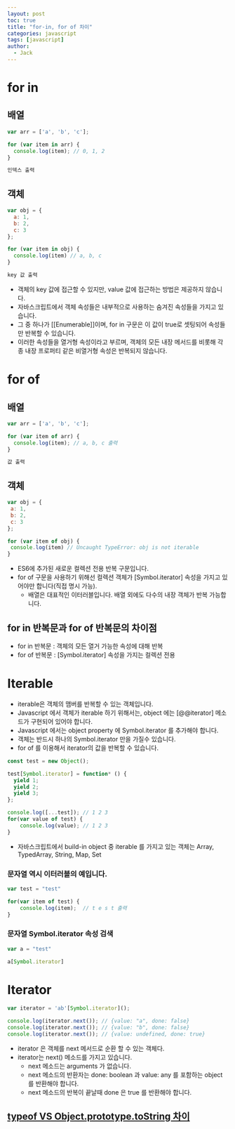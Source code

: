 ```yaml
---
layout: post
toc: true
title: "for-in, for of 차이"
categories: javascript
tags: [javascript]
author:
  - Jack
---
```



# for in
## 배열
```javascript
var arr = ['a', 'b', 'c'];

for (var item in arr) {
  console.log(item); // 0, 1, 2
}

인덱스 출력
```


## 객체
```javascript
var obj = {
  a: 1,
  b: 2,
  c: 3
};

for (var item in obj) {
  console.log(item) // a, b, c
}

key 값 출력
```

* 객체의 key 값에 접근할 수 있지만, value 값에 접근하는 방법은 제공하지 않습니다. 
* 자바스크립트에서 객체 속성들은 내부적으로 사용하는 숨겨진 속성들을 가지고 있습니다. 
* 그 중 하나가 [[Enumerable]]이며, for in 구문은 이 값이 true로 셋팅되어 속성들만 반복할 수 있습니다. 
* 이러한 속성들을 열거형 속성이라고 부르며, 객체의 모든 내장 메서드를 비롯해 각종 내장 프로퍼티 같은 비열거형 속성은 반복되지 않습니다.



# for of
## 배열
```javascript
var arr = ['a', 'b', 'c'];

for (var item of arr) {
  console.log(item); // a, b, c 출력
}

값 출력
```

## 객체
 ```javascript
 var obj = {
  a: 1,
  b: 2,
  c: 3
};

for (var item of obj) {
  console.log(item) // Uncaught TypeError: obj is not iterable
}
 ```
 
 * ES6에 추가된 새로운 컬렉션 전용 반복 구문입니다.
 * for of 구문을 사용하기 위해선 컬렉션 객체가 [Symbol.iterator] 속성을 가지고 있어야만 합니다(직접 명시 가능).
    *  배열은 대표적인 이터러블입니다. 배열 외에도 다수의 내장 객체가 반복 가능합니다. 



## for in 반복문과 for of 반복문의 차이점
* for in 반복문 : 객체의 모든 열거 가능한 속성에 대해 반복
* for of 반복문 : [Symbol.iterator] 속성을 가지는 컬렉션 전용


# Iterable
* iterable은 객체의 맴버를 반복할 수 있는 객체입니다.
* Javascript 에서 객체가 iterable 하기 위해서는, object 에는 [@@iterator] 메소드가 구현되어 있어야 합니다.
* Javascript 에서는 object property 에 Symbol.iterator 를 추가해야 합니다.
* 객체는 반드시 하나의 Symbol.iterator 만을 가질수 있습니다.
* for of 를 이용해서 iterator의 값을 반복할 수 있습니다.


```javascript
const test = new Object();

test[Symbol.iterator] = function* () {
  yield 1;
  yield 2;
  yield 3;
};

console.log([...test]); // 1 2 3
for(var value of test) {
    console.log(value); // 1 2 3
}
```

* 자바스크립트에서 build-in object 중 iterable 를 가지고 있는 객체는 Array, TypedArray, String, Map, Set


### 문자열 역시 이터러블의 예입니다.
```javascript
var test = "test"

for(var item of test) {
    console.log(item);  // t e s t 출력
}
```

### 문자열 Symbol.iterator 속성 검색
```javascript
var a = "test"

a[Symbol.iterator]
```



# Iterator

```javascript
var iterator = 'ab'[Symbol.iterator]();

console.log(iterator.next()); // {value: "a", done: false}
console.log(iterator.next()); // {value: "b", done: false}
console.log(iterator.next()); // {value: undefined, done: true}
```

* iterator 은 객체를 next 메서드로 순환 할 수 있는 객체다.
* iterator는 next() 메소드를 가지고 있습니다.
  * next 메소드는 arguments 가 없습니다.
  * next 메소드의 반환자는 done: boolean 과 value: any 를 포함하는 object 를 반환해야 합니다.
  * next 메소드의 반복이 끝날때 done 은 true 를 반환해야 합니다.


## [typeof VS Object.prototype.toString 차이](https://tonks.tistory.com/218)
